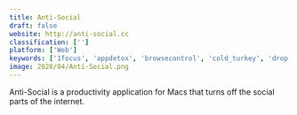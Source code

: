 ```yaml
---
title: Anti-Social
draft: false 
website: http://anti-social.cc
classification: ['']
platform: ['Web']
keywords: ['1focus', 'appdetox', 'browsecontrol', 'cold_turkey', 'drop', 'focalfilter', 'focus', 'focusbar', 'forest', 'iris', 'moment', 'quiet', 'scary_productive', 'selfcontrol', 'sidetracked', 'sprintwork']
image: 2020/04/Anti-Social.png
---
```

Anti-Social is a productivity application for Macs that turns off the social parts of the internet.